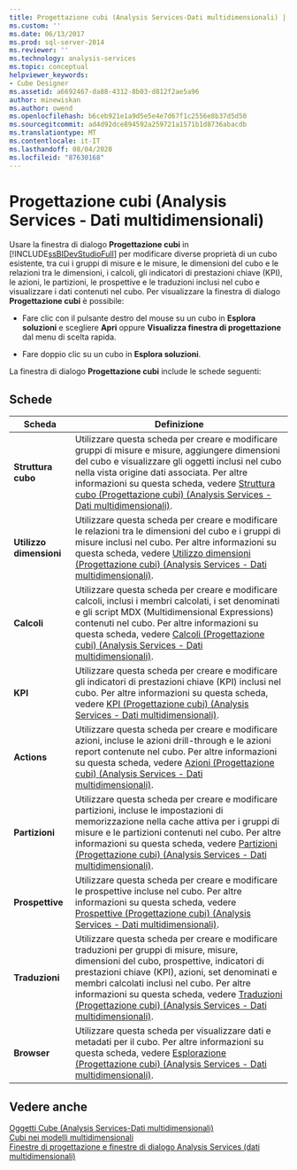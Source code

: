 ```yaml
---
title: Progettazione cubi (Analysis Services-Dati multidimensionali) | Microsoft Docs
ms.custom: ''
ms.date: 06/13/2017
ms.prod: sql-server-2014
ms.reviewer: ''
ms.technology: analysis-services
ms.topic: conceptual
helpviewer_keywords:
- Cube Designer
ms.assetid: a6692467-da88-4312-8b03-d812f2ae5a96
author: minewiskan
ms.author: owend
ms.openlocfilehash: b6ceb921e1a9d5e5e4e7d67f1c2556e8b37d5d50
ms.sourcegitcommit: ad4d92dce894592a259721a1571b1d8736abacdb
ms.translationtype: MT
ms.contentlocale: it-IT
ms.lasthandoff: 08/04/2020
ms.locfileid: "87630168"
---
```

# <a name="cube-designer-analysis-services---multidimensional-data"></a>Progettazione cubi (Analysis Services - Dati multidimensionali)
  Usare la finestra di dialogo **Progettazione cubi** in [!INCLUDE[ssBIDevStudioFull](../includes/ssbidevstudiofull-md.md)] per modificare diverse proprietà di un cubo esistente, tra cui i gruppi di misure e le misure, le dimensioni del cubo e le relazioni tra le dimensioni, i calcoli, gli indicatori di prestazioni chiave (KPI), le azioni, le partizioni, le prospettive e le traduzioni inclusi nel cubo e visualizzare i dati contenuti nel cubo. Per visualizzare la finestra di dialogo **Progettazione cubi** è possibile:  
  
-   Fare clic con il pulsante destro del mouse su un cubo in **Esplora soluzioni** e scegliere **Apri** oppure **Visualizza finestra di progettazione** dal menu di scelta rapida.  
  
-   Fare doppio clic su un cubo in **Esplora soluzioni**.  
  
 La finestra di dialogo **Progettazione cubi** include le schede seguenti:  
  
## <a name="tabs"></a>Schede  
  
|Scheda|Definizione|  
|---------|----------------|  
|**Struttura cubo**|Utilizzare questa scheda per creare e modificare gruppi di misure e misure, aggiungere dimensioni del cubo e visualizzare gli oggetti inclusi nel cubo nella vista origine  dati associata. Per altre informazioni su questa scheda, vedere [Struttura cubo &#40;Progettazione cubi&#41; &#40;Analysis Services - Dati multidimensionali&#41;](cube-structure-cube-designer-analysis-services-multidimensional-data.md).|  
|**Utilizzo dimensioni**|Utilizzare questa scheda per creare e modificare le relazioni tra le dimensioni del cubo e i gruppi di misure inclusi nel cubo. Per altre informazioni su questa scheda, vedere [Utilizzo dimensioni &#40;Progettazione cubi&#41; &#40;Analysis Services - Dati multidimensionali&#41;](dimension-usage-cube-designer-analysis-services-multidimensional-data.md).|  
|**Calcoli**|Utilizzare questa scheda per creare e modificare calcoli, inclusi i membri calcolati, i set denominati e gli script MDX (Multidimensional Expressions) contenuti nel cubo. Per altre informazioni su questa scheda, vedere [Calcoli &#40;Progettazione cubi&#41; &#40;Analysis Services - Dati multidimensionali&#41;](calculations-cube-designer-analysis-services-multidimensional-data.md).|  
|**KPI**|Utilizzare questa scheda per creare e modificare gli indicatori di prestazioni chiave (KPI) inclusi nel cubo. Per altre informazioni su questa scheda, vedere [KPI &#40;Progettazione cubi&#41; &#40;Analysis Services - Dati multidimensionali&#41;](kpis-cube-designer-analysis-services-multidimensional-data.md).|  
|**Actions**|Utilizzare questa scheda per creare e modificare azioni, incluse le azioni drill-through e le azioni report contenute nel cubo. Per altre informazioni su questa scheda, vedere [Azioni &#40;Progettazione cubi&#41; &#40;Analysis Services - Dati multidimensionali&#41;](actions-cube-designer-analysis-services-multidimensional-data.md).|  
|**Partizioni**|Utilizzare questa scheda per creare e modificare partizioni, incluse le impostazioni di memorizzazione nella cache attiva per i gruppi di misure e le partizioni contenuti nel cubo. Per altre informazioni su questa scheda, vedere [Partizioni &#40;Progettazione cubi&#41; &#40;Analysis Services - Dati multidimensionali&#41;](partitions-cube-designer-analysis-services-multidimensional-data.md).|  
|**Prospettive**|Utilizzare questa scheda per creare e modificare le prospettive incluse nel cubo. Per altre informazioni su questa scheda, vedere [Prospettive &#40;Progettazione cubi&#41; &#40;Analysis Services - Dati multidimensionali&#41;](perspectives-cube-designer-analysis-services-multidimensional-data.md).|  
|**Traduzioni**|Utilizzare questa scheda per creare e modificare traduzioni per gruppi di misure, misure, dimensioni del cubo, prospettive, indicatori di prestazioni chiave (KPI), azioni, set denominati e membri calcolati inclusi nel cubo. Per altre informazioni su questa scheda, vedere [Traduzioni &#40;Progettazione cubi&#41; &#40;Analysis Services - Dati multidimensionali&#41;](translations-cube-designer-analysis-services-multidimensional-data.md).|  
|**Browser**|Utilizzare questa scheda per visualizzare dati e metadati per il cubo. Per altre informazioni su questa scheda, vedere [Esplorazione &#40;Progettazione cubi&#41; &#40;Analysis Services - Dati multidimensionali&#41;](browser-cube-designer-analysis-services-multidimensional-data.md).|  
  
## <a name="see-also"></a>Vedere anche  
 [Oggetti Cube &#40;Analysis Services-Dati multidimensionali&#41;](multidimensional-models-olap-logical-cube-objects/cube-objects-analysis-services-multidimensional-data.md)   
 [Cubi nei modelli multidimensionali](multidimensional-models/cubes-in-multidimensional-models.md)   
 [Finestre di progettazione e finestre di dialogo Analysis Services &#40;dati multidimensionali&#41;](analysis-services-designers-and-dialog-boxes-multidimensional-data.md)  
  
  
